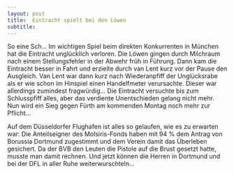 ```yaml
---
layout: post
title:  Eintracht spielt bei den Löwen
subtitle:  
---
```


So eine Sch... Im wichtigen Spiel beim direkten Konkurrenten in München hat die Eintracht unglücklich verloren. Die Löwen gingen durch Milchraum nach einem Stellungsfehler in der Abwehr früh in Führung. Dann kam die Eintracht besser in Fahrt und erzielte durch van Lent kurz vor der Pause den Ausgleich. Van Lent war dann kurz nach Wiederanpfiff der Unglücksrabe als er wie schon im Hinspiel einen Handelfmeter verursachte. Dieser war allerdings zumindest fragwürdig... Die Eintracht versuchte bis zum Schlusspfiff alles, aber das verdiente Unentschieden gelang nicht mehr. Nun wird ein Sieg gegen Fürth am kommenden Montag noch mehr zur Pflicht...

Auf dem Düsseldorfer Flughafen ist alles so gelaufen, wie es zu erwarten war: Die Anteilseigner des Molsiris-Fonds haben mit 94 % dem Antrag von Borussia Dortmund zugestimmt und dem Verein damit das Überleben gesichert. Da der BVB den Leuten die Pistole auf die Brust gesetzt hatte, musste man damit rechnen. Und jetzt können die Herren in Dortmund und bei der DFL in aller Ruhe weiterwurschteln...

